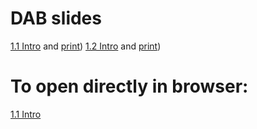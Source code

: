 # DAB slides

[1.1 Intro](./1.1-intro/index.html) and [print](./1.1-intro/index.html?print-pdf))
[1.2 Intro](./1.2-modeling/index.html) and [print](./1.2-modeling/index.html?print-pdf))


# To open directly in browser:
[1.1 Intro](file:///home/henrik/Dev/VisualCodeProjects/dab-slides/dab/1.1-intro/index.html)
